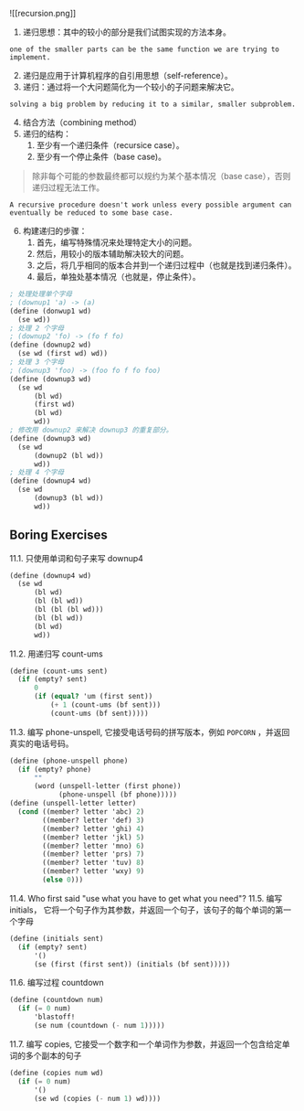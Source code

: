 ![[recursion.png]]
1. 递归思想：其中的较小的部分是我们试图实现的方法本身。
```english
one of the smaller parts can be the same function we are trying to implement.
```
2. 递归是应用于计算机程序的自引用思想（self-reference）。
3. 递归：通过将一个大问题简化为一个较小的子问题来解决它。
```english
solving a big problem by reducing it to a similar, smaller subproblem.
```
4. 结合方法（combining method）
5. 递归的结构：
	1. 至少有一个递归条件（recursice case）。
	2. 至少有一个停止条件（base case)。
> 除非每个可能的参数最终都可以规约为某个基本情况（base case），否则递归过程无法工作。

```english
A recursive procedure doesn't work unless every possible argument can eventually be reduced to some base case.
```
6. 构建递归的步骤：
	1. 首先，编写特殊情况来处理特定大小的问题。
	2. 然后，用较小的版本辅助解决较大的问题。
	3. 之后，将几乎相同的版本合并到一个递归过程中（也就是找到递归条件）。
	4. 最后，单独处基本情况（也就是，停止条件）。
```scheme
; 处理处理单个字母
; (downup1 'a) -> (a)
(define (donwup1 wd)
  (se wd))
; 处理 2 个字母
; (downup2 'fo) -> (fo f fo)
(define (downup2 wd)
  (se wd (first wd) wd))
; 处理 3 个字母
; (downup3 'foo) -> (foo fo f fo foo)
(define (downup3 wd)
  (se wd 
	  (bl wd) 
	  (first wd) 
	  (bl wd) 
	  wd))
; 修改用 downup2 来解决 downup3 的重复部分。
(define (downup3 wd)
  (se wd
	  (downup2 (bl wd))
	  wd))
; 处理 4 个字母
(define (downup4 wd)
  (se wd
	  (downup3 (bl wd))
	  wd))
```
## Boring Exercises
11.1. 只使用单词和句子来写 downup4 
```scheme 
(define (downup4 wd)
  (se wd
	  (bl wd)
	  (bl (bl wd))
	  (bl (bl (bl wd)))
	  (bl (bl wd))
	  (bl wd)
	  wd))
```
11.2. 用递归写 count-ums
```scheme
(define (count-ums sent)
  (if (empty? sent)
      0
      (if (equal? 'um (first sent))
          (+ 1 (count-ums (bf sent)))
          (count-ums (bf sent)))))
```
11.3. 编写 phone-unspell, 它接受电话号码的拼写版本，例如 `POPCORN` ，并返回真实的电话号码。
```scheme 
(define (phone-unspell phone)
  (if (empty? phone)
      ""
      (word (unspell-letter (first phone))
            (phone-unspell (bf phone)))))
(define (unspell-letter letter)
  (cond ((member? letter 'abc) 2)
        ((member? letter 'def) 3)
        ((member? letter 'ghi) 4)
        ((member? letter 'jkl) 5)
        ((member? letter 'mno) 6)
        ((member? letter 'prs) 7)
        ((member? letter 'tuv) 8)
        ((member? letter 'wxy) 9)
        (else 0)))
```
11.4. Who first said "use what you have to get what you need"?
11.5. 编写 initials， 它将一个句子作为其参数，并返回一个句子，该句子的每个单词的第一个字母
```scheme 
(define (initials sent)
  (if (empty? sent)
      '()
      (se (first (first sent)) (initials (bf sent)))))
```
11.6. 编写过程 countdown 
```scheme 
(define (countdown num)
  (if (= 0 num)
      'blastoff!
      (se num (countdown (- num 1)))))
```
11.7. 编写 copies, 它接受一个数字和一个单词作为参数，并返回一个包含给定单词的多个副本的句子
```scheme 
(define (copies num wd)
  (if (= 0 num)
      '()
      (se wd (copies (- num 1) wd))))
```